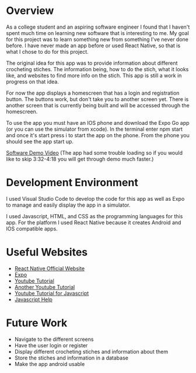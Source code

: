 # Overview

As a college student and an aspiring software engineer I found that I haven't spent much time on learning new software that is interesting to me. My goal for this project was to learn something new from something I've never done before. I have never made an app before or used React Native, so that is what I chose to do for this project.

The original idea for this app was to provide information about different crocheting stiches. The information being, how to do the stich, what it looks like, and websites to find more info on the stich. This app is still a work in progress on that idea.

For now the app displays a homescreen that has a login and registration button. The buttons work, but don't take you to another screen yet. There is another screen that is currently being built and will be accessed through the homescreen.

To use the app you must have an IOS phone and download the Expo Go app (or you can use the simulator from xcode). In the terminal enter npm start and once it's start press i to start the app on the phone. From the phone you should see the app start up.

[Software Demo Video](https://youtu.be/Qm9xvr_KZuY)
(The app had some trouble loading so if you would like to skip 3:32-4:18 you will get through demo much faster.)

# Development Environment

I used Visual Studio Code to develop the code for this app as well as Expo to manage and easily display the app in a simulator.

I used Javascript, HTML, and CSS as the programming languages for this app. For the platform I used React Native because it creates Android and IOS compatible apps.

# Useful Websites

- [React Native Official Website](https://reactnative.dev/docs/getting-started)
- [Expo](https://expo.dev)
- [Youtube Tutorial](https://www.youtube.com/watch?v=0-S5a0eXPoc)
- [Another Youtube Tutorial](https://www.youtube.com/watch?v=iQ_0Fd_N3Mk&t=412s)
- [Youtube Tutorial for Javascript](https://www.youtube.com/watch?v=W6NZfCO5SIk)
- [Javascript Help](https://www.w3schools.com/js/)

# Future Work

- Navigate to the different screens
- Have the user login or register
- Display different crocheting stiches and information about them
- Store the stiches and information in a database
- Make the app android usable
